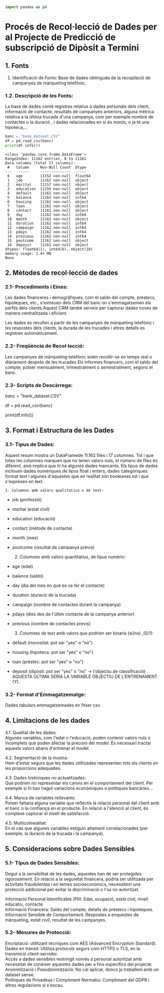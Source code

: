 ```python
import pandas as pd
```

# Procés de Recol·lecció de Dades per al Projecte de Predicció de subscripció de Dipòsit a Termini #

## 1. Fonts ##
1. Identificació de Fonts:
Base de dades obtinguda de la recopilació de campanyes de màrqueting telefònic.

### 1.2. Descripció de les Fonts: ###
La base de dades conté registres relatius a dades personals dels client, informació de contacte, resultats de campanyes anteriors, alguna mètrica relativa a la última trucada d'una campanya, com per exemple nombre de contactes o la duració , i dades relacionades en si és morós, o ja té una hipoteca,... 


```python
banc = "bank_dataset.CSV"
df = pd.read_csv(banc)
print(df.info())
```

    <class 'pandas.core.frame.DataFrame'>
    RangeIndex: 11162 entries, 0 to 11161
    Data columns (total 17 columns):
     #   Column     Non-Null Count  Dtype  
    ---  ------     --------------  -----  
     0   age        11152 non-null  float64
     1   job        11162 non-null  object 
     2   marital    11157 non-null  object 
     3   education  11155 non-null  object 
     4   default    11162 non-null  object 
     5   balance    11162 non-null  int64  
     6   housing    11162 non-null  object 
     7   loan       11162 non-null  object 
     8   contact    11162 non-null  object 
     9   day        11162 non-null  int64  
     10  month      11162 non-null  object 
     11  duration   11162 non-null  int64  
     12  campaign   11162 non-null  int64  
     13  pdays      11162 non-null  int64  
     14  previous   11162 non-null  int64  
     15  poutcome   11162 non-null  object 
     16  deposit    11162 non-null  object 
    dtypes: float64(1), int64(6), object(10)
    memory usage: 1.4+ MB
    None
    

## 2. Mètodes de recol·lecció de dades ##
### 2.1- Procediments i Eines: ###

Les dades financeres i demogràfiques, com el saldo del compte, préstecs, hipoteques, etc., s'extreuen dels CRM del banc on s'emmagatzemen els perfils dels clients.Aquest CRM també serveix per capturar dades noves de manera centralitzada i eficient.

Les dades es recullen a partir de les campanyes de màrqueting telefònic i les respostes dels clients, la durada de les trucades i altres detalls es registren automàticament.
### 2.2- Freqüència de Recol·lecció: ###

Les campanyes de màrqueting telefònic solen recollir-se en temps real o diàriament després de les trucades
Els informes financers, com el saldo del compte, potser mensualment, trimestralment o semestralment, segons el banc.

### 2.3- Scripts de Descàrrega: ###
banc = "bank_dataset.CSV"

df = pd.read_csv(banc)

print(df.info())

## 3. Format i Estructura de les Dades ##
### 3.1- Tipus de Dades: ###

Aquest resum mostra un DataFramede 11.162 files i 17 columnes. Tot i que totes les columnes marquen que no tenen valors nuls, el número de files és diferent, això implica que hi ha algunes dades mancants. 
Els tipus de dades inclouen dades numèriques de tipos float i enters, dades categòriques format text i algunes d'aquestes que en realitat són booleanes tot i que s'expresen en text. 
   
    1. Columnes amb valors qualitatius o de text:
- job (professió)
- marital (estat civil)
- education (educació)
- contact (mètode de contacte)
- month (mes)
- poutcome (resultat de campanya prèvia)
 
    2. Columnes amb valors quantitatius, de tipus numèric:
- age (edat)
- balance (saldo)
- day (dia del mes en què es va fer el contacte)
- duration (duració de la trucada)
- campaign (nombre de contactes durant la campanya)
- pdays (dies des de l'últim contacte de la campanya anterior)
- previous (nombre de contactes previs)

   3. Columnes de text amb valors que podrien ser binaris (sí/no) ,(0/1):

- default (morositat: pot ser "yes" o "no")
- housing (hipoteca: pot ser "yes" o "no")
- loan (préstec: pot ser "yes" o "no")
- deposit (dipòsit: pot ser "yes" o "no" → l'objectiu de classificació) . AQUESTA ÚLTIMA SERIA LA VARIABLE OBJECTIU DE L'ENTRENAMENT (Y).

### 3.2- Format d'Emmagatzematge: ###

Dades tabulars emmagatzemades en fitxer csv.


## 4. Limitacions de les dades ##

4.1. Qualitat de les dades:  
Algunes variables, com l'edat o l'educació, poden contenir valors nuls o incomplets que poden afectar la precisió del model. És necessari tractar aquests valors abans d'entrenar el model.

4.2. Segmentació de la mostra:  
Hem d'estar segurs que les dades utilitzades representen tots els clients en les proporcions adequades.

4.3. Dades històriques no actualitzades:  
Que podrien  no representar els canvis en el comportament del client. Per exemple si hi han hagut variacions econòmiques o polítiques bancàries...

4.4. Manca de variables rellevants:   
Potser faltaria alguna variable que reflectís la relació personal del client amb el banc o la confiança en el producte.
En relació a l'atenció al client, és complexe capturar el nivell de satisfacció.

4.5. Multicolinealitat:  
En el cas que algunes variables estiguin altament correlacionades (per exemple, la duració de la trucada i la campanya).

## 5. Consideracions sobre Dades Sensibles ##

### 5.1- Tipus de Dades Sensibles:

Degut a la sensibilitat de les dades, aquestes han de ser protegides rigorosament. En relació a la seguretat financera, podria ser utilitzada per activitats fraudulentas i en temes socioeconòmics, necessitem una protecció addicional per evitar la discriminació o l'ús no autoritzat.


Informació Personal Identificable (PII): Edat, ocupació, estat civil, nivell educatiu, contacte.   
Informació Financera: Saldo del compte, detalls de préstecs i hipoteques.  
Informació Sensible de Comportament: Respostes a enquestes de màrqueting, estat civil, resultat de les campanyes.   


### 5.2- Mesures de Protecció:

Encriptació: utilitzant tècniques com AES (Advanced Encryption Standard).  
Dades en trànsit: Utilitza protocols segurs com HTTPS o TLS, en la transmició client-servidor.  
Accés a dades sensibles restringit només a personal autoritzat amb necessitat de conèixer aquestes dades per a fins específics del projecte.  
Anonimització i Pseudonimització: No cal aplicar, doncs ja treballem amb un dataset sense.  
Polítiques de Privadesa i Compliment Normatiu: Compliment del GDPR i altres regulacions si s'escau.
